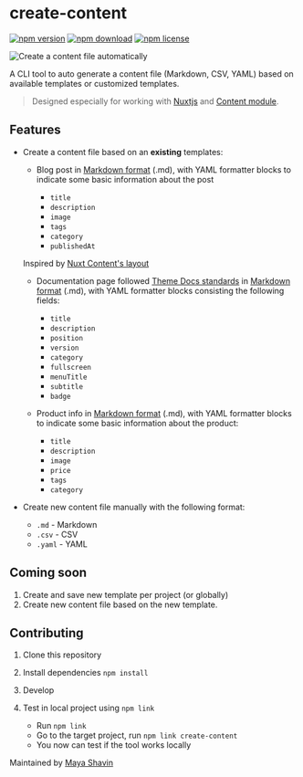 # create-content
<!-- badge -->
[![npm version](https://img.shields.io/npm/v/create-content.svg)](https://www.npmjs.com/package/create-content)
[![npm download](https://img.shields.io/npm/dt/create-content.svg)](https://www.npmjs.com/package/create-content)
[![npm license](https://img.shields.io/npm/l/create-content.svg)](https://www.npmjs.com/package/create-content)
<!-- endbadge -->

![Create a content file automatically](https://res.cloudinary.com/mayashavin/image/upload/v1602193382/create-content.jpg)

A CLI tool to auto generate a content file (Markdown, CSV, YAML) based on available templates or customized templates. 

> Designed especially for working with [Nuxtjs](https://nuxtjs.org) and [Content module](https://content.nuxtjs.org).

## Features

* Create a content file based on an **existing** templates:
  
  * Blog post in [Markdown format](https://github.com/adam-p/markdown-here/wiki/Markdown-Cheatsheet) (.md), with YAML formatter blocks to indicate some basic information about the post

    * `title`
    * `description`
    * `image`
    * `tags`
    * `category`
    * `publishedAt`
  
  Inspired by [Nuxt Content's layout](https://content.nuxtjs.org/writing#front-matter)

  * Documentation page followed [Theme Docs standards](https://content.nuxtjs.org/themes/docs) in [Markdown format](https://github.com/adam-p/markdown-here/wiki/Markdown-Cheatsheet) (.md), with YAML formatter blocks consisting the following fields:
    * `title`
    * `description`
    * `position`
    * `version`
    * `category`
    * `fullscreen`
    * `menuTitle`
    * `subtitle`
    * `badge`
  
  * Product info in [Markdown format](https://github.com/adam-p/markdown-here/wiki/Markdown-Cheatsheet) (.md), with YAML formatter blocks to indicate some basic information about the product:

    * `title`
    * `description`
    * `image`
    * `price`
    * `tags`
    * `category`

* Create new content file manually with the following format:
  * `.md` - Markdown
  * `.csv` - CSV
  * `.yaml` - YAML

## Coming soon

1. Create and save new template per project (or globally)
2. Create new content file based on the new template.

## Contributing

1. Clone this repository
2. Install dependencies `npm install`
3. Develop
4. Test in local project using `npm link`

    * Run `npm link`
    * Go to the target project, run `npm link create-content`
    * You now can test if the tool works locally

Maintained by [Maya Shavin](https://twitter.com/MayaShavin)
